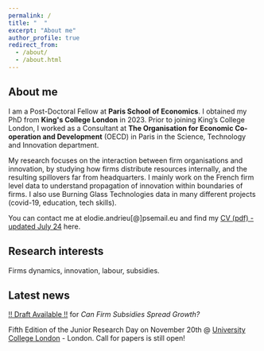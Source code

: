 ```yaml
---
permalink: /
title: "  "
excerpt: "About me"
author_profile: true
redirect_from: 
  - /about/
  - /about.html
---
```

## About me
I am a Post-Doctoral Fellow at **Paris School of Economics**. I obtained my PhD from **King's College London** in 2023. Prior to joining King’s College London, I worked as a Consultant at **The Organisation for Economic Co-operation and Development** (OECD) in Paris in the Science, Technology and Innovation department.

My research focuses on the interaction between firm organisations and innovation, by studying how firms distribute resources internally, and the resulting spillovers far from headquarters. I mainly work on the French firm level data to understand propagation of innovation within boundaries of firms. I also use Burning Glass Technologies data in many different projects (covid-19, education, tech skills). 

You can contact me at elodie.andrieu[@]psemail.eu and find my [CV (pdf) - updated July 24](http://elodieandrieu.github.io/files/CV_andrieu_v1.pdf) here.

## Research interests
Firms dynamics, innovation, labour, subsidies.

## Latest news
[!! Draft Available !!](http://elodieandrieu.github.io/files/andrieu_morrow_can_firm_subsidies_spread_gowth_sept2024.pdf) for *Can Firm Subsidies Spread Growth?*

Fifth Edition of the Junior Research Day on November 20th @ [University College London](https://www.ucl.ac.uk/) - London. Call for papers is still open!
